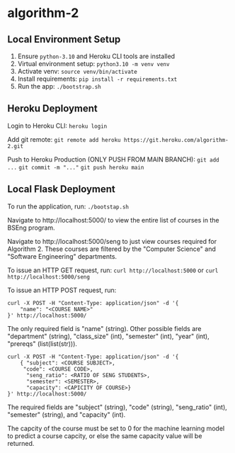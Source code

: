 # algorithm-2

## Local Environment Setup
1. Ensure `python-3.10` and Heroku CLI tools are installed
2. Virtual environment setup: `python3.10 -m venv venv`
3. Activate venv: `source venv/bin/activate`
4. Install requirements: `pip install -r requirements.txt`
5. Run the app: `./bootstrap.sh`
## Heroku Deployment
Login to Heroku CLI:
`heroku login`

Add git remote:
`git remote add heroku https://git.heroku.com/algorithm-2.git`

Push to Heroku Production (ONLY PUSH FROM MAIN BRANCH):
`git add ...`
`git commit -m "..."`
`git push heroku main`

## Local Flask Deployment
To run the application, run:
`./bootstap.sh`

Navigate to http://localhost:5000/ to view the entire list of courses in the BSEng program.

Navigate to http://localhost:5000/seng to just view courses required for Algorithm 2.
These courses are filtered by the "Computer Science" and "Software Engineering" departments.

To issue an HTTP GET request, run:
`curl http://localhost:5000`
or
`curl http://localhost:5000/seng`

To issue an HTTP POST request, run:
```
curl -X POST -H "Content-Type: application/json" -d '{
    "name": "<COURSE NAME>"
}' http://localhost:5000/
```

The only required field is "name" (string).
Other possible fields are "department" (string), "class_size" (int), "semester" (int), "year" (int), "prereqs" (list(list(str))).

```
curl -X POST -H "Content-Type: application/json" -d '{
    { "subject": <COURSE SUBJECT>,
     "code": <COURSE CODE>,
      "seng_ratio": <RATIO OF SENG STUDENTS>,
      "semester": <SEMESTER>,
      "capacity": <CAPICITY OF COURSE>}
}' http://localhost:5000/
```

 The required fields are "subject" (string), "code" (string), "seng_ratio" (int), "semester" (string), and "capacity" (int).

 The capcity of the course must be set to 0 for the machine learning model to predict a course capcity, or else the same
 capacity value will be returned.
